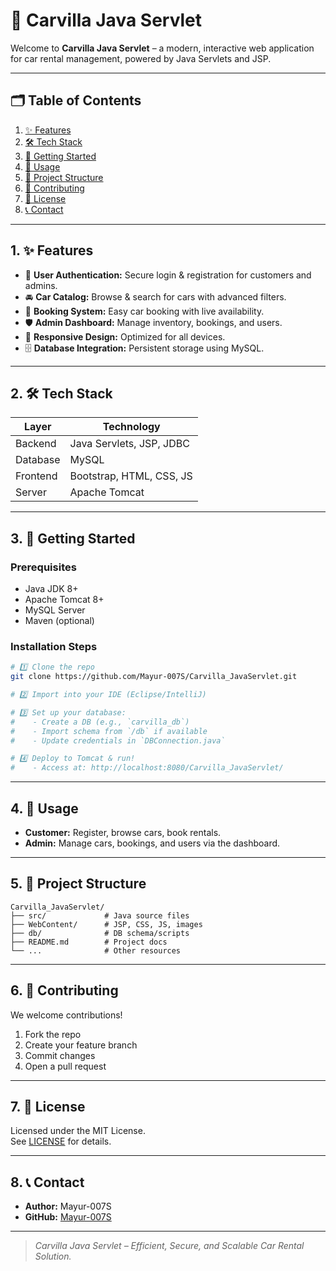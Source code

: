 # 🚗 Carvilla Java Servlet

Welcome to **Carvilla Java Servlet** – a modern, interactive web application for car rental management, powered by Java Servlets and JSP.

---

## 🗂️ Table of Contents

1. [✨ Features](#features)
2. [🛠️ Tech Stack](#tech-stack)
3. [🚀 Getting Started](#getting-started)
4. [🔑 Usage](#usage)
5. [📁 Project Structure](#project-structure)
6. [🤝 Contributing](#contributing)
7. [📜 License](#license)
8. [📞 Contact](#contact)

---

## 1. ✨ Features

- 🔐 **User Authentication:** Secure login & registration for customers and admins.
- 🚘 **Car Catalog:** Browse & search for cars with advanced filters.
- 📅 **Booking System:** Easy car booking with live availability.
- 🛡️ **Admin Dashboard:** Manage inventory, bookings, and users.
- 📱 **Responsive Design:** Optimized for all devices.
- 🗄️ **Database Integration:** Persistent storage using MySQL.

---

## 2. 🛠️ Tech Stack

| Layer            | Technology                  |
|------------------|----------------------------|
| Backend          | Java Servlets, JSP, JDBC   |
| Database         | MySQL                      |
| Frontend         | Bootstrap, HTML, CSS, JS   |
| Server           | Apache Tomcat              |

---

## 3. 🚀 Getting Started

### Prerequisites

- Java JDK 8+
- Apache Tomcat 8+
- MySQL Server
- Maven (optional)

### Installation Steps

```bash
# 1️⃣ Clone the repo
git clone https://github.com/Mayur-007S/Carvilla_JavaServlet.git

# 2️⃣ Import into your IDE (Eclipse/IntelliJ)

# 3️⃣ Set up your database:
#    - Create a DB (e.g., `carvilla_db`)
#    - Import schema from `/db` if available
#    - Update credentials in `DBConnection.java`

# 4️⃣ Deploy to Tomcat & run!
#    - Access at: http://localhost:8080/Carvilla_JavaServlet/
```

---

## 4. 🔑 Usage

- **Customer:** Register, browse cars, book rentals.
- **Admin:** Manage cars, bookings, and users via the dashboard.

---

## 5. 📁 Project Structure

```plaintext
Carvilla_JavaServlet/
├── src/             # Java source files
├── WebContent/      # JSP, CSS, JS, images
├── db/              # DB schema/scripts
├── README.md        # Project docs
└── ...              # Other resources
```

---

## 6. 🤝 Contributing

We welcome contributions!  
1. Fork the repo  
2. Create your feature branch  
3. Commit changes  
4. Open a pull request

---

## 7. 📜 License

Licensed under the MIT License.  
See [LICENSE](LICENSE) for details.

---

## 8. 📞 Contact

- **Author:** Mayur-007S  
- **GitHub:** [Mayur-007S](https://github.com/Mayur-007S)

---

> _Carvilla Java Servlet – Efficient, Secure, and Scalable Car Rental Solution._
